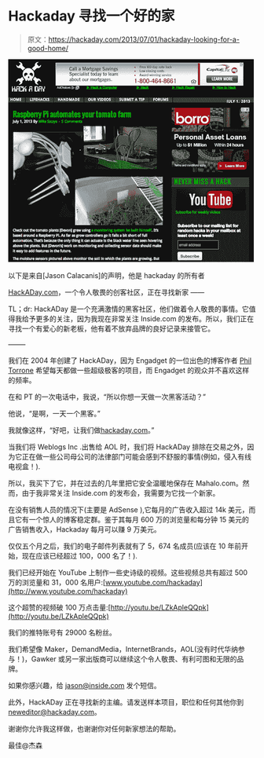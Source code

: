 # Hackaday 寻找一个好的家

> 原文：<https://hackaday.com/2013/07/01/hackaday-looking-for-a-good-home/>

[![hackaday](img/fe3a6a92b4c898c4130ae9d194439655.png)](http://hackaday.com/wp-content/uploads/2013/07/hackaday.png)

以下是来自[Jason Calacanis]的声明，他是 hackaday 的所有者

[HackADay.com](http://hackaday.com/)，一个令人敬畏的创客社区，正在寻找新家
——

TL；dr: HackADay 是一个充满激情的黑客社区，他们做着令人敬畏的事情。它值得我给予更多的关注，因为我现在非常关注 Inside.com 的发布。所以，我们正在寻找一个有爱心的新老板，他有着不放弃品牌的良好记录来接管它。

——–

我们在 2004 年创建了 HackADay，因为 Engadget 的一位出色的博客作者 [Phil Torrone](https://twitter.com/ptorrone) 希望每天都做一些超级极客的项目，而 Engadget 的观众并不喜欢这样的频率。

在和 PT 的一次电话中，我说，“所以你想一天做一次黑客活动？”

他说，“是啊，一天一个黑客。”

我就像这样，“好吧，让我们做[hackaday.com](http://hackaday.com/)。”

当我们将 Weblogs Inc .出售给 AOL 时，我们将 HackADay 排除在交易之外，因为它正在做一些公司母公司的法律部门可能会感到不舒服的事情(例如，侵入有线电视盒！).

所以，我买下了它，并在过去的几年里把它安全温暖地保存在 Mahalo.com。然而，由于我非常关注 Inside.com 的发布会，我需要为它找一个新家。

在没有销售人员的情况下(主要是 AdSense ),它每月的广告收入超过 14k 美元，而且它有一个惊人的博客稳定群。鉴于其每月 600 万的浏览量和每分钟 15 美元的广告销售收入，Hackaday 每月可以赚 9 万美元。

仅仅五个月之后，我们的电子邮件列表就有了 5，674 名成员(应该在 10 年前开始，现在应该已经超过 100，000 名了！).

我们已经开始在 YouTube 上制作一些史诗级的视频。这些视频总共有超过 500 万的浏览量和 31，000 名用户:[www.youtube.com/hackaday](http://www.youtube.com/hackaday)

这个超赞的视频破 100 万点击量:[http://youtu.be/LZkApleQQpk](http://youtu.be/LZkApleQQpk)

我们的推特账号有 29000 名粉丝。

我们希望像 Maker，DemandMedia，InternetBrands，AOL(没有时代华纳参与！)，Gawker 或另一家出版商可以继续这个令人敬畏、有利可图和无限的品牌。

如果你感兴趣，给 jason@inside.com 发个短信。

此外，HackADay 正在寻找新的主编。请发送样本项目，职位和任何其他你到 neweditor@hackaday.com。

谢谢你允许我这样做，也谢谢你对任何新家想法的帮助。

最佳@杰森